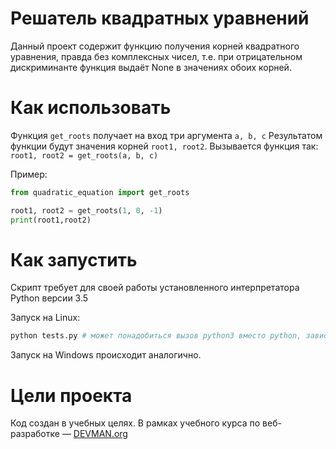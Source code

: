 # Решатель квадратных уравнений

Данный проект содержит функцию получения корней квадратного уравнения, правда без комплексных чисел, т.е. при отрицательном дискриминанте функция выдаёт None в значениях обоих корней.

# Как использовать

Функция `get_roots` получает на вход три аргумента `a, b, с`
Результатом функции будут значения корней `root1, root2`.
Вызывается функция так: `root1, root2 = get_roots(a, b, c)`

Пример:

```python
from quadratic_equation import get_roots

root1, root2 = get_roots(1, 0, -1)
print(root1,root2)
```

# Как запустить

Скрипт требует для своей работы установленного интерпретатора Python версии 3.5

Запуск на Linux:

```bash
python tests.py # может понадобиться вызов python3 вместо python, зависит от настроек операционной системы
```

Запуск на Windows происходит аналогично.

# Цели проекта

Код создан в учебных целях. В рамках учебного курса по веб-разработке ― [DEVMAN.org](https://devman.org)
